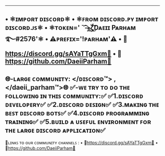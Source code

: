 --------------------------------------
• ⚛️ɪᴍᴘᴏʀᴛ ᴅɪꜱᴄᴏʀᴅ⚛️
• ⚛️ꜰʀᴏᴍ ᴅɪꜱᴄᴏʀᴅ.ᴘʏ ɪᴍᴘᴏʀᴛ ᴅɪꜱᴄᴏʀᴅ.ᴊꜱ⚛️
• ⚛️ᴛᴏᴋᴇɴ=' ¯̄ ͡ ̶๖᷿ۣۜζ͜͡Dᴀᴇɪɪ Pᴀʀʜᴀᴍ ࿐#2576'⚛️
• ⚠️ᴘʀᴇꜰɪx='!ᴘᴀʀʜᴀᴍ'⚠️
• 🔰https://discord.gg/sAYaTTgGxm🔰
• 🔰https://github.com/DaeiiParham🔰
--------------------------------------
🌐-ʟᴀʀɢᴇ ᴄᴏᴍᴍᴜɴɪᴛʏ: </ᴅɪꜱᴄᴏʀᴅ™️> , </daeii_parham™️>🌐
✅-ᴡᴇ ᴛʀʏ ᴛᴏ ᴅᴏ ᴛʜᴇ ꜰᴏʟʟᴏᴡɪɴɢ ɪɴ ᴛʜɪꜱ ᴄᴏᴍᴍᴜɴɪᴛʏ:✅
✅1.ᴅɪꜱᴄᴏʀᴅ ᴅᴇᴠᴇʟᴏᴘᴇʀʏ✅ 
✅2.ᴅɪꜱᴄᴏʀᴅ ᴅᴇꜱɪɢɴ✅
✅3.ᴍᴀᴋɪɴɢ ᴛʜᴇ ʙᴇꜱᴛ ᴅɪꜱᴄᴏʀᴅ ʙᴏᴛꜱ✅
✅4.ᴅɪꜱᴄᴏʀᴅ ᴘʀᴏɢʀᴀᴍᴍɪɴɢ ᴛʀᴀɪɴɪɴɢ✅
✅5.ʙᴜɪʟᴅ ᴀ ᴜꜱᴇꜰᴜʟ ᴇɴᴠɪʀᴏɴᴍᴇɴᴛ ꜰᴏʀ ᴛʜᴇ ʟᴀʀɢᴇ ᴅɪꜱᴄᴏʀᴅ ᴀᴘᴘʟɪᴄᴀᴛɪᴏɴ✅
--------------------------------------
🔰ʟɪɴᴋꜱ ᴛᴏ ᴏᴜʀ ᴄᴏᴍᴍᴜɴɪᴛʏ ᴄʜᴀɴɴᴇʟꜱ :
• 🔰https://discord.gg/sAYaTTgGxm🔰
• 🔰https://github.com/DaeiiParham🔰